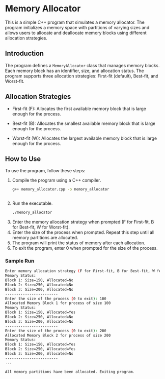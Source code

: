 # Memory Allocator

This is a simple C++ program that simulates a memory allocator. The program initializes a memory space with partitions of varying sizes and allows users to allocate and deallocate memory blocks using different allocation strategies.


## Introduction

The program defines a `MemoryAllocator` class that manages memory blocks. Each memory block has an identifier, size, and allocation status. The program supports three allocation strategies: First-fit (default), Best-fit, and Worst-fit.


## Allocation Strategies

- First-fit (F): Allocates the first available memory block that is large enough for the process.

- Best-fit (B): Allocates the smallest available memory block that is large enough for the process.

- Worst-fit (W): Allocates the largest available memory block that is large enough for the process.

  

## How to Use

To use the program, follow these steps:

1. Compile the program using a C++ compiler.
   ```bash
   g++ memory_allocator.cpp -o memory_allocator
  
2. Run the executable.
   ```bash
   ./memory_allocator

3. Enter the memory allocation strategy when prompted (F for First-fit, B for Best-fit, W for Worst-fit).
4. Enter the size of the process when prompted. Repeat this step until all memory partitions are allocated.
5. The program will print the status of memory after each allocation.
6. To exit the program, enter 0 when prompted for the size of the process.


### Sample Run

```bash
Enter memory allocation strategy (F for First-fit, B for Best-fit, W for Worst-fit): F
Memory Status:
Block 1: Size=150, Allocated=No
Block 2: Size=250, Allocated=No
Block 3: Size=200, Allocated=No
------------------------
Enter the size of the process (0 to exit): 100
Allocated Memory Block 1 for process of size 100
Memory Status:
Block 1: Size=150, Allocated=Yes
Block 2: Size=250, Allocated=No
Block 3: Size=200, Allocated=No
------------------------
Enter the size of the process (0 to exit): 200
Allocated Memory Block 2 for process of size 200
Memory Status:
Block 1: Size=150, Allocated=Yes
Block 2: Size=250, Allocated=Yes
Block 3: Size=200, Allocated=No
------------------------
...

All memory partitions have been allocated. Exiting program.

